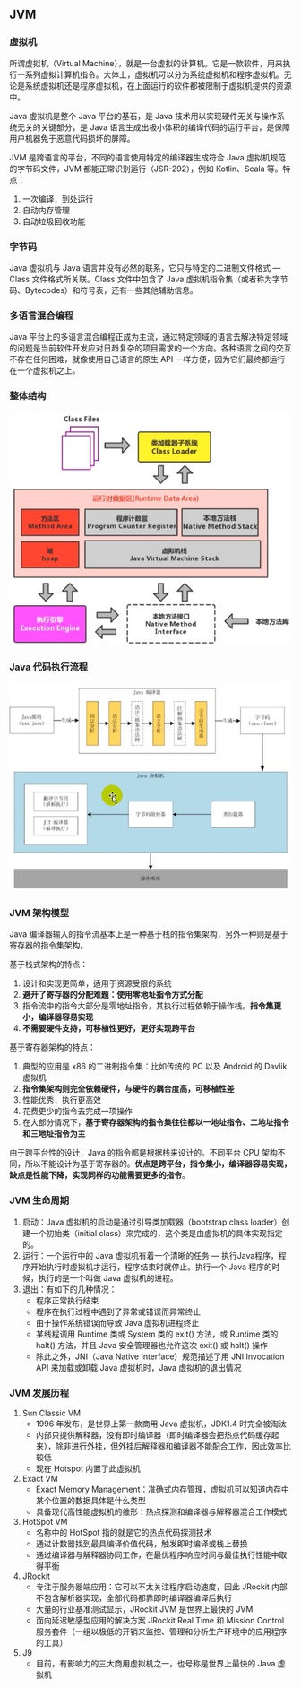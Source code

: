 ## JVM

### 虚拟机

所谓虚拟机（Virtual Machine），就是一台虚拟的计算机。它是一款软件，用来执行一系列虚拟计算机指令。大体上，虚拟机可以分为系统虚拟机和程序虚拟机。无论是系统虚拟机还是程序虚拟机，在上面运行的软件都被限制于虚拟机提供的资源中。

Java 虚拟机是整个 Java 平台的基石，是 Java 技术用以实现硬件无关与操作系统无关的关键部分，是 Java 语言生成出极小体积的编译代码的运行平台，是保障用户机器免于恶意代码损坏的屏障。

JVM 是跨语言的平台，不同的语言使用特定的编译器生成符合 Java 虚拟机规范的字节码文件，JVM 都能正常识别运行（JSR-292），例如 Kotlin、Scala 等。特点：

1.  一次编译，到处运行
2.  自动内存管理
3.  自动垃圾回收功能



### 字节码

Java 虚拟机与 Java 语言并没有必然的联系，它只与特定的二进制文件格式 — Class 文件格式所关联。Class 文件中包含了 Java 虚拟机指令集（或者称为字节码、Bytecodes）和符号表，还有一些其他辅助信息。



### 多语言混合编程

Java 平台上的多语言混合编程正成为主流，通过特定领域的语言去解决特定领域的问题是当前软件开发应对日趋复杂的项目需求的一个方向。各种语言之间的交互不存在任何困难，就像使用自己语言的原生 API 一样方便，因为它们最终都运行在一个虚拟机之上。



### 整体结构

![JVM 整体结构](../images/20201207214145090.png)



### Java 代码执行流程

![Java 代码执行流程](../images/20201206160118109.png)



### JVM 架构模型

Java 编译器输入的指令流基本上是一种基于栈的指令集架构，另外一种则是基于寄存器的指令集架构。

基于栈式架构的特点：

1.  设计和实现更简单，适用于资源受限的系统
2. **避开了寄存器的分配难题：使用零地址指令方式分配**
3. 指令流中的指令大部分是零地址指令，其执行过程依赖于操作栈。**指令集更小，编译器容易实现**
4. **不需要硬件支持，可移植性更好，更好实现跨平台**

基于寄存器架构的特点：

1. 典型的应用是 x86 的二进制指令集：比如传统的 PC 以及 Android 的 Davlik 虚拟机
2. **指令集架构则完全依赖硬件，与硬件的耦合度高，可移植性差**
3. 性能优秀，执行更高效
4. 花费更少的指令去完成一项操作
5. 在大部分情况下，**基于寄存器架构的指令集往往都以一地址指令、二地址指令和三地址指令为主**

由于跨平台性的设计，Java 的指令都是根据栈来设计的。不同平台 CPU 架构不同，所以不能设计为基于寄存器的。**优点是跨平台，指令集小，编译器容易实现，缺点是性能下降，实现同样的功能需要更多的指令**。



### JVM 生命周期

1. 启动：Java 虚拟机的启动是通过引导类加载器（bootstrap class loader）创建一个初始类（initial class）来完成的，这个类是由虚拟机的具体实现指定的。
2. 运行：一个运行中的 Java 虚拟机有着一个清晰的任务 — 执行Java程序，程序开始执行时虚拟机才运行，程序结束时就停止。执行一个 Java 程序的时候，执行的是一个叫做 Java 虚拟机的进程。
3. 退出：有如下的几种情况：
   - 程序正常执行结束
   - 程序在执行过程中遇到了异常或错误而异常终止
   - 由于操作系统错误而导致 Java 虚拟机进程终止
   - 某线程调用 Runtime 类或 System 类的 exit() 方法，或 Runtime 类的 halt() 方法，并且 Java 安全管理器也允许这次 exit() 或 halt() 操作
   - 除此之外，JNI（Java Native Interface）规范描述了用 JNI Invocation API 来加载或卸载 Java 虚拟机时，Java 虚拟机的退出情况



### JVM 发展历程

1. Sun Classic VM
   - 1996 年发布，是世界上第一款商用 Java 虚拟机，JDK1.4 时完全被淘汰
   - 内部只提供解释器，没有即时编译器（即时编译器会把热点代码缓存起来），除非进行外挂，但外挂后解释器和编译器不能配合工作，因此效率比较低
   - 现在 Hotspot 内置了此虚拟机
2. Exact VM
   - Exact Memory Management：准确式内存管理，虚拟机可以知道内存中某个位置的数据具体是什么类型
   - 具备现代高性能虚拟机的维形：热点探测和编译器与解释器混合工作模式
3. HotSpot VM
   - 名称中的 HotSpot 指的就是它的热点代码探测技术
   - 通过计数器找到最具编译价值代码，触发即时编译或栈上替换
   - 通过编译器与解释器协同工作，在最优程序响应时间与最佳执行性能中取得平衡
4. JRockit
   - 专注于服务器端应用：它可以不太关注程序启动速度，因此 JRockit 内部不包含解析器实现，全部代码都靠即时编译器编译后执行
   - 大量的行业基准测试显示，JRockit JVM 是世界上最快的 JVM
   - 面向延迟敏感型应用的解决方案 JRockit Real Time 和 Mission Control服务套件（一组以极低的开销来监控、管理和分析生产环境中的应用程序的工具）
5. J9
   - 目前，有影响力的三大商用虚拟机之一，也号称是世界上最快的 Java 虚拟机